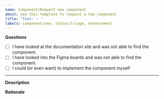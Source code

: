 ```yaml
---
name: Component/Request new component
about: Use this template to request a new component
title: "feat: ✨ "
labels: component/new, status/triage, enhancement
---
```


<!--
Thank you for taking your time to request a new component for the Synergy Design System. Please make sure to answer the questions below to give us more information about your request.
-->

**Questions**

- [ ] I have looked at the documentation site and was not able to find the component.
- [ ] I have looked into the Figma boards and was not able to find the component.
- [ ] I could (or even want) to implement the component myself

---

**Description**

<!---
What should the component do and how should it behave?
What is the application context?
-->


**Rationale**

<!--
What is the use-case and the requirement to be solved? 
-->
